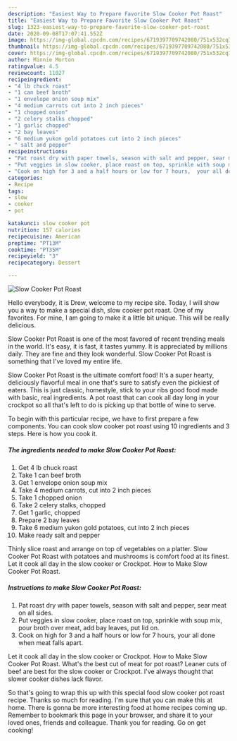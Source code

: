 ```yaml
---
description: "Easiest Way to Prepare Favorite Slow Cooker Pot Roast"
title: "Easiest Way to Prepare Favorite Slow Cooker Pot Roast"
slug: 1323-easiest-way-to-prepare-favorite-slow-cooker-pot-roast
date: 2020-09-08T17:07:41.552Z
image: https://img-global.cpcdn.com/recipes/6719397709742080/751x532cq70/slow-cooker-pot-roast-recipe-main-photo.jpg
thumbnail: https://img-global.cpcdn.com/recipes/6719397709742080/751x532cq70/slow-cooker-pot-roast-recipe-main-photo.jpg
cover: https://img-global.cpcdn.com/recipes/6719397709742080/751x532cq70/slow-cooker-pot-roast-recipe-main-photo.jpg
author: Minnie Morton
ratingvalue: 4.5
reviewcount: 11027
recipeingredient:
- "4 lb chuck roast"
- "1 can beef broth"
- "1 envelope onion soup mix"
- "4 medium carrots cut into 2 inch pieces"
- "1 chopped onion"
- "2 celery stalks chopped"
- "1 garlic chopped"
- "2 bay leaves"
- "6 medium yukon gold potatoes cut into 2 inch pieces"
- " salt and pepper"
recipeinstructions:
- "Pat roast dry with paper towels, season with salt and pepper, sear meat on all sides."
- "Put veggies in slow cooker, place roast on top, sprinkle with soup mix, pour broth over meat, add bay leaves, put lid on."
- "Cook on high for 3 and a half hours or low for 7 hours,  your all done when meat falls apart."
categories:
- Recipe
tags:
- slow
- cooker
- pot

katakunci: slow cooker pot 
nutrition: 157 calories
recipecuisine: American
preptime: "PT13M"
cooktime: "PT35M"
recipeyield: "3"
recipecategory: Dessert

---
```



![Slow Cooker Pot Roast](https://img-global.cpcdn.com/recipes/6719397709742080/751x532cq70/slow-cooker-pot-roast-recipe-main-photo.jpg)

Hello everybody, it is Drew, welcome to my recipe site. Today, I will show you a way to make a special dish, slow cooker pot roast. One of my favorites. For mine, I am going to make it a little bit unique. This will be really delicious.

Slow Cooker Pot Roast is one of the most favored of recent trending meals in the world. It's easy, it is fast, it tastes yummy. It is appreciated by millions daily. They are fine and they look wonderful. Slow Cooker Pot Roast is something that I've loved my entire life.

Slow Cooker Pot Roast is the ultimate comfort food! It&#39;s a super hearty, deliciously flavorful meal in one that&#39;s sure to satisfy even the pickiest of eaters. This is just classic, homestyle, stick to your ribs good food made with basic, real ingredients. A pot roast that can cook all day long in your crockpot so all that&#39;s left to do is picking up that bottle of wine to serve.


To begin with this particular recipe, we have to first prepare a few components. You can cook slow cooker pot roast using 10 ingredients and 3 steps. Here is how you cook it.

<!--inarticleads1-->

##### The ingredients needed to make Slow Cooker Pot Roast:

1. Get 4 lb chuck roast
1. Take 1 can beef broth
1. Get 1 envelope onion soup mix
1. Take 4 medium carrots, cut into 2 inch pieces
1. Take 1 chopped onion
1. Take 2 celery stalks, chopped
1. Get 1 garlic, chopped
1. Prepare 2 bay leaves
1. Take 6 medium yukon gold potatoes, cut into 2 inch pieces
1. Make ready  salt and pepper


Thinly slice roast and arrange on top of vegetables on a platter. Slow Cooker Pot Roast with potatoes and mushrooms is comfort food at its finest. Let it cook all day in the slow cooker or Crockpot. How to Make Slow Cooker Pot Roast. 

<!--inarticleads2-->

##### Instructions to make Slow Cooker Pot Roast:

1. Pat roast dry with paper towels, season with salt and pepper, sear meat on all sides.
1. Put veggies in slow cooker, place roast on top, sprinkle with soup mix, pour broth over meat, add bay leaves, put lid on.
1. Cook on high for 3 and a half hours or low for 7 hours,  your all done when meat falls apart.


Let it cook all day in the slow cooker or Crockpot. How to Make Slow Cooker Pot Roast. What&#39;s the best cut of meat for pot roast? Leaner cuts of beef are best for the slow cooker or Crockpot. I&#39;ve always thought that slower cooker dishes lack flavor. 

So that's going to wrap this up with this special food slow cooker pot roast recipe. Thanks so much for reading. I'm sure that you can make this at home. There is gonna be more interesting food at home recipes coming up. Remember to bookmark this page in your browser, and share it to your loved ones, friends and colleague. Thank you for reading. Go on get cooking!
